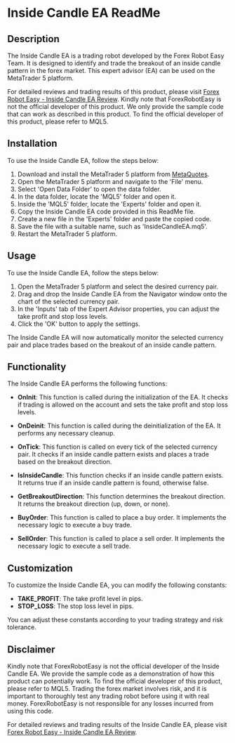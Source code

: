 # Inside Candle EA ReadMe

## Description
The Inside Candle EA is a trading robot developed by the Forex Robot Easy Team. It is designed to identify and trade the breakout of an inside candle pattern in the forex market. This expert advisor (EA) can be used on the MetaTrader 5 platform.

For detailed reviews and trading results of this product, please visit [Forex Robot Easy - Inside Candle EA Review](https://forexroboteasy.com/forex-robot-review/inside-candle-ea-review-forex-software-for-breakout-trading/). Kindly note that ForexRobotEasy is not the official developer of this product. We only provide the sample code that can work as described in this product. To find the official developer of this product, please refer to MQL5.

## Installation
To use the Inside Candle EA, follow the steps below:

1. Download and install the MetaTrader 5 platform from [MetaQuotes](https://www.metatrader5.com/en/download).
2. Open the MetaTrader 5 platform and navigate to the 'File' menu.
3. Select 'Open Data Folder' to open the data folder.
4. In the data folder, locate the 'MQL5' folder and open it.
5. Inside the 'MQL5' folder, locate the 'Experts' folder and open it.
6. Copy the Inside Candle EA code provided in this ReadMe file.
7. Create a new file in the 'Experts' folder and paste the copied code.
8. Save the file with a suitable name, such as 'InsideCandleEA.mq5'.
9. Restart the MetaTrader 5 platform.

## Usage
To use the Inside Candle EA, follow the steps below:

1. Open the MetaTrader 5 platform and select the desired currency pair.
2. Drag and drop the Inside Candle EA from the Navigator window onto the chart of the selected currency pair.
3. In the 'Inputs' tab of the Expert Advisor properties, you can adjust the take profit and stop loss levels.
4. Click the 'OK' button to apply the settings.

The Inside Candle EA will now automatically monitor the selected currency pair and place trades based on the breakout of an inside candle pattern.

## Functionality
The Inside Candle EA performs the following functions:

- **OnInit**: This function is called during the initialization of the EA. It checks if trading is allowed on the account and sets the take profit and stop loss levels.

- **OnDeinit**: This function is called during the deinitialization of the EA. It performs any necessary cleanup.

- **OnTick**: This function is called on every tick of the selected currency pair. It checks if an inside candle pattern exists and places a trade based on the breakout direction.

- **IsInsideCandle**: This function checks if an inside candle pattern exists. It returns true if an inside candle pattern is found, otherwise false.

- **GetBreakoutDirection**: This function determines the breakout direction. It returns the breakout direction (up, down, or none).

- **BuyOrder**: This function is called to place a buy order. It implements the necessary logic to execute a buy trade.

- **SellOrder**: This function is called to place a sell order. It implements the necessary logic to execute a sell trade.

## Customization
To customize the Inside Candle EA, you can modify the following constants:

- **TAKE_PROFIT**: The take profit level in pips.
- **STOP_LOSS**: The stop loss level in pips.

You can adjust these constants according to your trading strategy and risk tolerance.

## Disclaimer
Kindly note that ForexRobotEasy is not the official developer of the Inside Candle EA. We provide the sample code as a demonstration of how this product can potentially work. To find the official developer of this product, please refer to MQL5. Trading the forex market involves risk, and it is important to thoroughly test any trading robot before using it with real money. ForexRobotEasy is not responsible for any losses incurred from using this code.

For detailed reviews and trading results of the Inside Candle EA, please visit [Forex Robot Easy - Inside Candle EA Review](https://forexroboteasy.com/forex-robot-review/inside-candle-ea-review-forex-software-for-breakout-trading/).
